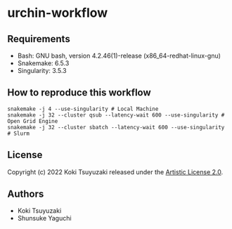 # urchin-workflow

## Requirements
- Bash: GNU bash, version 4.2.46(1)-release (x86_64-redhat-linux-gnu)
- Snakemake: 6.5.3
- Singularity: 3.5.3

## How to reproduce this workflow

```
snakemake -j 4 --use-singularity # Local Machine
snakemake -j 32 --cluster qsub --latency-wait 600 --use-singularity # Open Grid Engine
snakemake -j 32 --cluster sbatch --latency-wait 600 --use-singularity # Slurm
```

## License
Copyright (c) 2022 Koki Tsuyuzaki released under the [Artistic License 2.0](http://www.perlfoundation.org/artistic_license_2_0).

## Authors
- Koki Tsuyuzaki
- Shunsuke Yaguchi